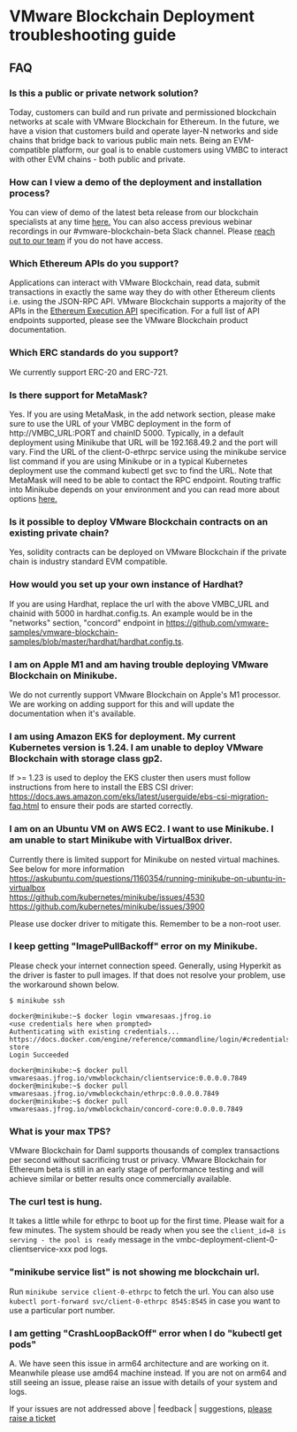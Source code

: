 # VMware Blockchain Deployment troubleshooting guide

## FAQ

### Is this a public or private network solution? 
Today, customers can build and run private and permissioned blockchain networks at scale with VMware Blockchain for Ethereum. In the future, we have a vision that customers build and operate layer-N networks and side chains that bridge back to various public main nets. Being an EVM-compatible platform, our goal is to enable customers using VMBC to interact with other EVM chains - both public and private.

### How can I view a demo of the deployment and installation process? 
You can view of demo of the latest beta release from our blockchain specialists at any time [here.](https://vimeo.com/779426439) You can also access previous webinar recordings in our #vmware-blockchain-beta Slack channel. Please [reach out to our team](mailto:ask_vmware_blockchain@vmware.com) if you do not have access.

### Which Ethereum APIs do you support?
Applications can interact with VMware Blockchain, read data, submit transactions in exactly the same way they do with other Ethereum clients i.e. using the JSON-RPC API. VMware Blockchain supports a majority of the APIs in the [Ethereum Execution API](https://github.com/ethereum/execution-apis) specification. For a full list of API endpoints supported, please see the VMware Blockchain product documentation.

### Which ERC standards do you support? 
We currently support ERC-20 and ERC-721.

### Is there support for MetaMask?
Yes. If you are using MetaMask, in the add network section, please make sure to use the URL of your VMBC deployment in the form of http://VMBC_URL:PORT and chainID 5000. Typically, in a default deployment using Minikube that URL will be 192.168.49.2 and the port will vary. Find the URL of the client-0-ethrpc service using the minikube service list command if you are using Minikube or in a typical Kubernetes deployment use the command kubectl get svc to find the URL. Note that MetaMask will need to be able to contact the RPC endpoint. Routing traffic into Minikube depends on your environment and you can read more about options [here.](https://minikube.sigs.k8s.io/docs/handbook/accessing/)

### Is it possible to deploy VMware Blockchain contracts on an existing private chain? 
Yes, solidity contracts can be deployed on VMware Blockchain if the private chain is industry standard EVM compatible.

### How would you set up your own instance of Hardhat? 
If you are using Hardhat, replace the url with the above VMBC_URL and chainid with 5000 in hardhat.config.ts. An example would be in the "networks" section, "concord" endpoint in https://github.com/vmware-samples/vmware-blockchain-samples/blob/master/hardhat/hardhat.config.ts.

### I am on Apple M1 and am having trouble deploying VMware Blockchain on Minikube.

We do not currently support VMware Blockchain on Apple's M1 processor. We are working on adding support for this and will update the documentation when it's available.

### I am using Amazon EKS for deployment. My current Kubernetes version is 1.24. I am unable to deploy VMware Blockchain with storage class gp2.

If >= 1.23 is used to deploy the EKS cluster then users must follow instructions from here to install the EBS CSI driver: https://docs.aws.amazon.com/eks/latest/userguide/ebs-csi-migration-faq.html to ensure their pods are started correctly.

### I am on an Ubuntu VM on AWS EC2. I want to use Minikube. I am unable to start Minikube with VirtualBox driver.

Currently there is limited support for Minikube on nested virtual machines. See below for more information  
https://askubuntu.com/questions/1160354/running-minikube-on-ubuntu-in-virtualbox  
https://github.com/kubernetes/minikube/issues/4530  
https://github.com/kubernetes/minikube/issues/3900

Please use docker driver to mitigate this. Remember to be a non-root user.

### I keep getting "ImagePullBackoff" error on my Minikube.

Please check your internet connection speed. Generally, using Hyperkit as the driver is faster to pull images. If that does not resolve your problem, use the workaround shown below.

```
$ minikube ssh

docker@minikube:~$ docker login vmwaresaas.jfrog.io
<use credentials here when prompted>
Authenticating with existing credentials...
https://docs.docker.com/engine/reference/commandline/login/#credentials-store
Login Succeeded

docker@minikube:~$ docker pull vmwaresaas.jfrog.io/vmwblockchain/clientservice:0.0.0.0.7849
docker@minikube:~$ docker pull vmwaresaas.jfrog.io/vmwblockchain/ethrpc:0.0.0.0.7849
docker@minikube:~$ docker pull vmwaresaas.jfrog.io/vmwblockchain/concord-core:0.0.0.0.7849
```

### What is your max TPS?
VMware Blockchain for Daml supports thousands of complex transactions per second without sacrificing trust or privacy. VMware Blockchain for Ethereum beta is still in an early stage of performance testing and will achieve similar or better results once commercially available.

### The curl test is hung.

It takes a little while for ethrpc to boot up for the first time. Please wait for a few minutes. The system should be ready when you see the ``` client_id=8 is serving - the pool is ready ``` message in the vmbc-deployment-client-0-clientservice-xxx pod logs.

### "minikube service list" is not showing me blockchain url.

Run ```minikube service client-0-ethrpc``` to fetch the url. You can also use ```kubectl port-forward svc/client-0-ethrpc 8545:8545``` in case you want to use a particular port number.

### I am getting "CrashLoopBackOff" error when I do "kubectl get pods"
A. We have seen this issue in arm64 architecture and are working on it. Meanwhile please use amd64 machine instead. If you are not on arm64 and still seeing an issue, please raise an issue with details of your system and logs.

If your issues are not addressed above | feedback | suggestions, [please raise a ticket](https://github.com/vmware-samples/vmware-blockchain-samples/issues)
